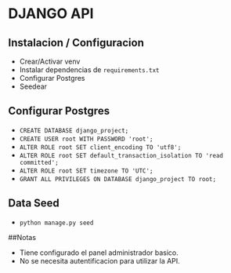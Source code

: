 # DJANGO API
## Instalacion / Configuracion

- Crear/Activar venv
- Instalar dependencias de `requirements.txt`
- Configurar Postgres
- Seedear

## Configurar Postgres

- `CREATE DATABASE django_project;`
- `CREATE USER root WITH PASSWORD 'root';`
- `ALTER ROLE root SET client_encoding TO 'utf8';`
- `ALTER ROLE root SET default_transaction_isolation TO 'read committed';`
- `ALTER ROLE root SET timezone TO 'UTC';`
- `GRANT ALL PRIVILEGES ON DATABASE django_project TO root;`

## Data Seed

- `python manage.py seed`

##Notas

- Tiene configurado el panel administrador basico.
- No se necesita autentificacion para utilizar la API.